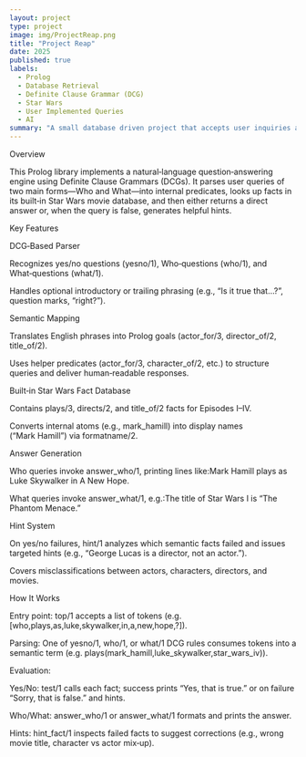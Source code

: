 ```yaml
---
layout: project
type: project
image: img/ProjectReap.png
title: "Project Reap"
date: 2025
published: true
labels:
  - Prolog
  - Database Retrieval
  - Definite Clause Grammar (DCG)
  - Star Wars
  - User Implemented Queries
  - AI
summary: "A small database driven project that accepts user inquiries and outputs an answer based on the facts of the database. Produces a right answer, if the query is right and wrong answer with a solution otherwise."
---
```


Overview

This Prolog library implements a natural‑language question‑answering engine using Definite Clause Grammars (DCGs). It parses user queries of two main forms—Who and What—into internal predicates, looks up facts in its built‑in Star Wars movie database, and then either returns a direct answer or, when the query is false, generates helpful hints.

Key Features

DCG‑Based Parser

Recognizes yes/no questions (yesno/1), Who‑questions (who/1), and What‑questions (what/1).

Handles optional introductory or trailing phrasing (e.g., “Is it true that…?”, question marks, “right?”).

Semantic Mapping

Translates English phrases into Prolog goals (actor_for/3, director_of/2, title_of/2).

Uses helper predicates (actor_for/3, character_of/2, etc.) to structure queries and deliver human‑readable responses.

Built‑in Star Wars Fact Database

Contains plays/3, directs/2, and title_of/2 facts for Episodes I–IV.

Converts internal atoms (e.g., mark_hamill) into display names (“Mark Hamill”) via formatname/2.

Answer Generation

Who queries invoke answer_who/1, printing lines like:Mark Hamill plays as Luke Skywalker in A New Hope.

What queries invoke answer_what/1, e.g.:The title of Star Wars I is “The Phantom Menace.”

Hint System

On yes/no failures, hint/1 analyzes which semantic facts failed and issues targeted hints (e.g., “George Lucas is a director, not an actor.”).

Covers misclassifications between actors, characters, directors, and movies.

How It Works

Entry point: top/1 accepts a list of tokens (e.g. [who,plays,as,luke,skywalker,in,a,new,hope,?]).

Parsing: One of yesno/1, who/1, or what/1 DCG rules consumes tokens into a semantic term (e.g. plays(mark_hamill,luke_skywalker,star_wars_iv)).

Evaluation:

Yes/No: test/1 calls each fact; success prints “Yes, that is true.” or on failure “Sorry, that is false.” and hints.

Who/What: answer_who/1 or answer_what/1 formats and prints the answer.

Hints: hint_fact/1 inspects failed facts to suggest corrections (e.g., wrong movie title, character vs actor mix‑up).
